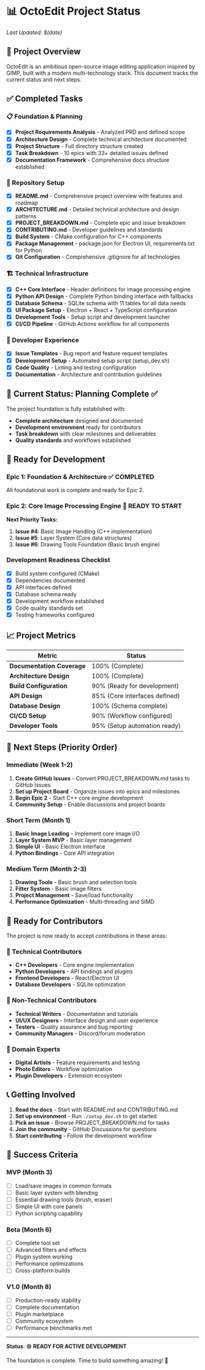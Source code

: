 # 📊 OctoEdit Project Status

*Last Updated: $(date)*

## 🎯 Project Overview

OctoEdit is an ambitious open-source image editing application inspired by GIMP, built with a modern multi-technology stack. This document tracks the current status and next steps.

## ✅ Completed Tasks

### 📋 Foundation & Planning
- [x] **Project Requirements Analysis** - Analyzed PRD and defined scope
- [x] **Architecture Design** - Complete technical architecture documented
- [x] **Project Structure** - Full directory structure created
- [x] **Task Breakdown** - 10 epics with 33+ detailed issues defined
- [x] **Documentation Framework** - Comprehensive docs structure established

### 📁 Repository Setup
- [x] **README.md** - Comprehensive project overview with features and roadmap
- [x] **ARCHITECTURE.md** - Detailed technical architecture and design patterns
- [x] **PROJECT_BREAKDOWN.md** - Complete epic and issue breakdown
- [x] **CONTRIBUTING.md** - Developer guidelines and standards
- [x] **Build System** - CMake configuration for C++ components
- [x] **Package Management** - package.json for Electron UI, requirements.txt for Python
- [x] **Git Configuration** - Comprehensive .gitignore for all technologies

### 🏗️ Technical Infrastructure
- [x] **C++ Core Interface** - Header definitions for image processing engine
- [x] **Python API Design** - Complete Python binding interface with fallbacks
- [x] **Database Schema** - SQLite schema with 11 tables for all data needs
- [x] **UI Package Setup** - Electron + React + TypeScript configuration
- [x] **Development Tools** - Setup script and development launcher
- [x] **CI/CD Pipeline** - GitHub Actions workflow for all components

### 📝 Developer Experience
- [x] **Issue Templates** - Bug report and feature request templates
- [x] **Development Setup** - Automated setup script (setup_dev.sh)
- [x] **Code Quality** - Linting and testing configuration
- [x] **Documentation** - Architecture and contribution guidelines

## 🔄 Current Status: **Planning Complete ✅**

The project foundation is fully established with:
- **Complete architecture** designed and documented
- **Development environment** ready for contributors
- **Task breakdown** with clear milestones and deliverables
- **Quality standards** and workflows established

## 🎯 Ready for Development

### Epic 1: Foundation & Architecture ✅ COMPLETED
All foundational work is complete and ready for Epic 2.

### Epic 2: Core Image Processing Engine 🚀 READY TO START
**Next Priority Tasks:**
1. **Issue #4**: Basic Image Handling (C++ implementation)
2. **Issue #5**: Layer System (Core data structures)
3. **Issue #6**: Drawing Tools Foundation (Basic brush engine)

### Development Readiness Checklist
- [x] Build system configured (CMake)
- [x] Dependencies documented
- [x] API interfaces defined
- [x] Database schema ready
- [x] Development workflow established
- [x] Code quality standards set
- [x] Testing frameworks configured

## 📈 Project Metrics

| Metric | Status |
|--------|--------|
| **Documentation Coverage** | 100% (Complete) |
| **Architecture Design** | 100% (Complete) |
| **Build Configuration** | 90% (Ready for development) |
| **API Design** | 85% (Core interfaces defined) |
| **Database Design** | 100% (Schema complete) |
| **CI/CD Setup** | 90% (Workflow configured) |
| **Developer Tools** | 95% (Setup automation ready) |

## 🚀 Next Steps (Priority Order)

### Immediate (Week 1-2)
1. **Create GitHub Issues** - Convert PROJECT_BREAKDOWN.md tasks to GitHub Issues
2. **Set up Project Board** - Organize issues into epics and milestones
3. **Begin Epic 2** - Start C++ core engine development
4. **Community Setup** - Enable discussions and project boards

### Short Term (Month 1)
1. **Basic Image Loading** - Implement core image I/O
2. **Layer System MVP** - Basic layer management
3. **Simple UI** - Basic Electron interface
4. **Python Bindings** - Core API integration

### Medium Term (Month 2-3)
1. **Drawing Tools** - Basic brush and selection tools
2. **Filter System** - Basic image filters
3. **Project Management** - Save/load functionality
4. **Performance Optimization** - Multi-threading and SIMD

## 🤝 Ready for Contributors

The project is now ready to accept contributions in these areas:

### 🔧 Technical Contributors
- **C++ Developers** - Core engine implementation
- **Python Developers** - API bindings and plugins
- **Frontend Developers** - React/Electron UI
- **Database Developers** - SQLite optimization

### 📝 Non-Technical Contributors
- **Technical Writers** - Documentation and tutorials
- **UI/UX Designers** - Interface design and user experience
- **Testers** - Quality assurance and bug reporting
- **Community Managers** - Discord/forum moderation

### 🎨 Domain Experts
- **Digital Artists** - Feature requirements and testing
- **Photo Editors** - Workflow optimization
- **Plugin Developers** - Extension ecosystem

## 📞 Getting Involved

1. **Read the docs** - Start with README.md and CONTRIBUTING.md
2. **Set up environment** - Run `./setup_dev.sh` to get started
3. **Pick an issue** - Browse PROJECT_BREAKDOWN.md for tasks
4. **Join the community** - GitHub Discussions for questions
5. **Start contributing** - Follow the development workflow

## 🎉 Success Criteria

### MVP (Month 3)
- [ ] Load/save images in common formats
- [ ] Basic layer system with blending
- [ ] Essential drawing tools (brush, eraser)
- [ ] Simple UI with core panels
- [ ] Python scripting capability

### Beta (Month 6)
- [ ] Complete tool set
- [ ] Advanced filters and effects
- [ ] Plugin system working
- [ ] Performance optimizations
- [ ] Cross-platform builds

### V1.0 (Month 8)
- [ ] Production-ready stability
- [ ] Complete documentation
- [ ] Plugin marketplace
- [ ] Community ecosystem
- [ ] Performance benchmarks met

---

**Status**: 🟢 **READY FOR ACTIVE DEVELOPMENT**

The foundation is complete. Time to build something amazing! 🚀